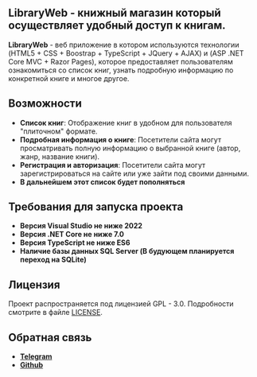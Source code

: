 ## LibraryWeb - книжный магазин который осуществляет удобный доступ к книгам.
**LibraryWeb** - веб приложение в котором используются технологии (HTML5 + CSS + Boostrap + TypeScript + JQuery + AJAX) и (ASP .NET Core MVC + Razor Pages), которое предоставляет пользователям ознакомиться со список книг, узнать подробную информацию по конкретной книге и многое другое.
## Возможности
- **Список книг**: Отображение книг в удобном для пользователя "плиточном" формате.
- **Подробная информация о книге**: Посетители сайта могут просматривать полную информацию о выбранной книге (автор, жанр, название книги).
- **Регистрация и авторизация**: Посетители сайта могут зарегистрироваться на сайте или уже зайти под своими данными.
- **В дальнейшем этот список будет пополняться**
## Требования для запуска проекта
- **Версия Visual Studio не ниже 2022**
- **Версия .NET Core не ниже 7.0**
- **Версия TypeScript не ниже ES6**
- **Наличие базы данных SQL Server (В будующем планируется переход на SQLite)**
## Лицензия
Проект распространяется под лицензией GPL - 3.0. Подробности смотрите в файле [LICENSE](https://github.com/LooDriver/LibraryWeb/blob/main/LICENSE.txt). 
## Обратная связь
- **[Telegram](t.me/loodriver)**
- **[Github](github.com/LooDriver)**
